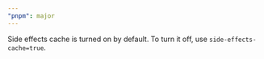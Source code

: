 ```yaml
---
"pnpm": major
---
```


Side effects cache is turned on by default. To turn it off, use `side-effects-cache=true`.
